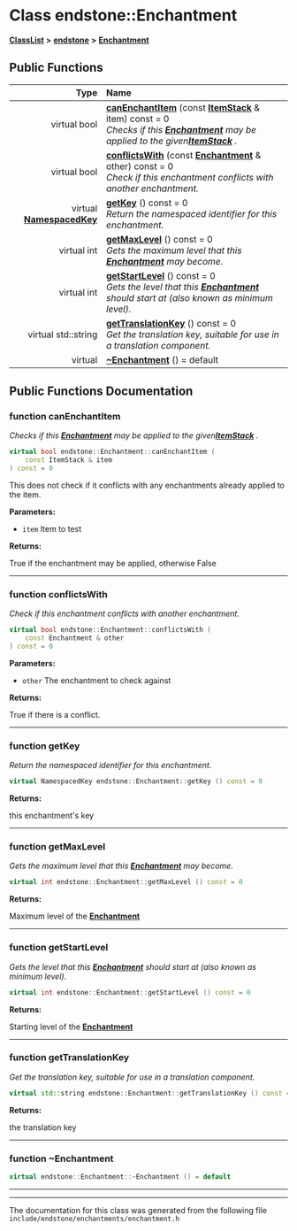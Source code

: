 

# Class endstone::Enchantment



[**ClassList**](annotated.md) **>** [**endstone**](namespaceendstone.md) **>** [**Enchantment**](classendstone_1_1Enchantment.md)










































## Public Functions

| Type | Name |
| ---: | :--- |
| virtual bool | [**canEnchantItem**](#function-canenchantitem) (const [**ItemStack**](classendstone_1_1ItemStack.md) & item) const = 0<br>_Checks if this_ [_**Enchantment**_](classendstone_1_1Enchantment.md) _may be applied to the given_[_**ItemStack**_](classendstone_1_1ItemStack.md) _._ |
| virtual bool | [**conflictsWith**](#function-conflictswith) (const [**Enchantment**](classendstone_1_1Enchantment.md) & other) const = 0<br>_Check if this enchantment conflicts with another enchantment._  |
| virtual [**NamespacedKey**](classendstone_1_1NamespacedKey.md) | [**getKey**](#function-getkey) () const = 0<br>_Return the namespaced identifier for this enchantment._  |
| virtual int | [**getMaxLevel**](#function-getmaxlevel) () const = 0<br>_Gets the maximum level that this_ [_**Enchantment**_](classendstone_1_1Enchantment.md) _may become._ |
| virtual int | [**getStartLevel**](#function-getstartlevel) () const = 0<br>_Gets the level that this_ [_**Enchantment**_](classendstone_1_1Enchantment.md) _should start at (also known as minimum level)._ |
| virtual std::string | [**getTranslationKey**](#function-gettranslationkey) () const = 0<br>_Get the translation key, suitable for use in a translation component._  |
| virtual  | [**~Enchantment**](#function-enchantment) () = default<br> |




























## Public Functions Documentation




### function canEnchantItem 

_Checks if this_ [_**Enchantment**_](classendstone_1_1Enchantment.md) _may be applied to the given_[_**ItemStack**_](classendstone_1_1ItemStack.md) _._
```C++
virtual bool endstone::Enchantment::canEnchantItem (
    const ItemStack & item
) const = 0
```



This does not check if it conflicts with any enchantments already applied to the item.




**Parameters:**


* `item` Item to test 



**Returns:**

True if the enchantment may be applied, otherwise False 





        

<hr>



### function conflictsWith 

_Check if this enchantment conflicts with another enchantment._ 
```C++
virtual bool endstone::Enchantment::conflictsWith (
    const Enchantment & other
) const = 0
```





**Parameters:**


* `other` The enchantment to check against 



**Returns:**

True if there is a conflict. 





        

<hr>



### function getKey 

_Return the namespaced identifier for this enchantment._ 
```C++
virtual NamespacedKey endstone::Enchantment::getKey () const = 0
```





**Returns:**

this enchantment's key 





        

<hr>



### function getMaxLevel 

_Gets the maximum level that this_ [_**Enchantment**_](classendstone_1_1Enchantment.md) _may become._
```C++
virtual int endstone::Enchantment::getMaxLevel () const = 0
```





**Returns:**

Maximum level of the [**Enchantment**](classendstone_1_1Enchantment.md) 





        

<hr>



### function getStartLevel 

_Gets the level that this_ [_**Enchantment**_](classendstone_1_1Enchantment.md) _should start at (also known as minimum level)._
```C++
virtual int endstone::Enchantment::getStartLevel () const = 0
```





**Returns:**

Starting level of the [**Enchantment**](classendstone_1_1Enchantment.md) 





        

<hr>



### function getTranslationKey 

_Get the translation key, suitable for use in a translation component._ 
```C++
virtual std::string endstone::Enchantment::getTranslationKey () const = 0
```





**Returns:**

the translation key 





        

<hr>



### function ~Enchantment 

```C++
virtual endstone::Enchantment::~Enchantment () = default
```




<hr>

------------------------------
The documentation for this class was generated from the following file `include/endstone/enchantments/enchantment.h`

